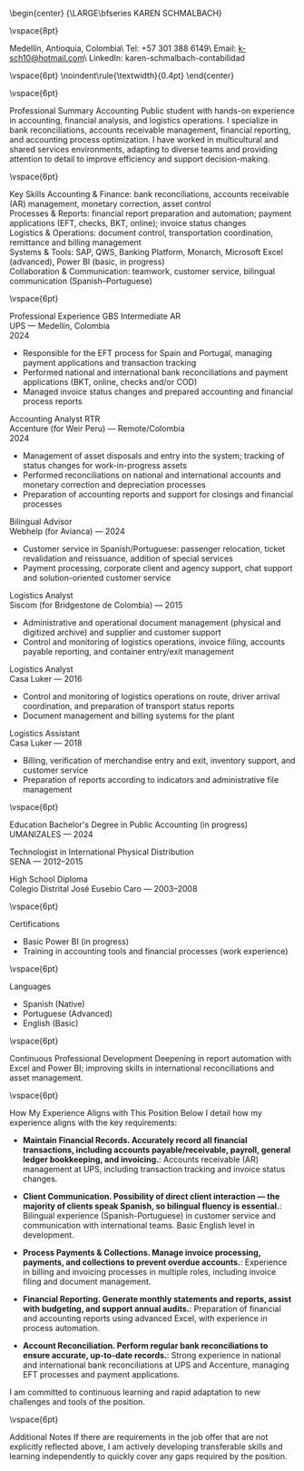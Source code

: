 \begin{center} {\LARGE\bfseries KAREN SCHMALBACH}

\vspace{8pt}

Medellín, Antioquia, Colombia\ Tel: +57 301 388 6149\ Email: k-sch10@hotmail.com\ LinkedIn: karen-schmalbach-contabilidad

\vspace{6pt} \noindent\rule{\textwidth}{0.4pt} \end{center}

\vspace{6pt}

Professional Summary
Accounting Public student with hands-on experience in accounting, financial analysis, and logistics operations. I specialize in bank reconciliations, accounts receivable management, financial reporting, and accounting process optimization. I have worked in multicultural and shared services environments, adapting to diverse teams and providing attention to detail to improve efficiency and support decision-making.

\vspace{6pt}

Key Skills
Accounting & Finance: bank reconciliations, accounts receivable (AR) management, monetary correction, asset control  
Processes & Reports: financial report preparation and automation; payment applications (EFT, checks, BKT, online); invoice status changes  
Logistics & Operations: document control, transportation coordination, remittance and billing management  
Systems & Tools: SAP, QWS, Banking Platform, Monarch, Microsoft Excel (advanced), Power BI (basic, in progress)  
Collaboration & Communication: teamwork, customer service, bilingual communication (Spanish–Portuguese)

\vspace{6pt}

Professional Experience
GBS Intermediate AR  
UPS — Medellín, Colombia  
2024

- Responsible for the EFT process for Spain and Portugal, managing payment applications and transaction tracking  
- Performed national and international bank reconciliations and payment applications (BKT, online, checks and/or COD)  
- Managed invoice status changes and prepared accounting and financial process reports

Accounting Analyst RTR  
Accenture (for Weir Peru) — Remote/Colombia  
2024

- Management of asset disposals and entry into the system; tracking of status changes for work-in-progress assets  
- Performed reconciliations on national and international accounts and monetary correction and depreciation processes  
- Preparation of accounting reports and support for closings and financial processes

Bilingual Advisor  
Webhelp (for Avianca) — 2024

- Customer service in Spanish/Portuguese: passenger relocation, ticket revalidation and reissuance, addition of special services  
- Payment processing, corporate client and agency support, chat support and solution-oriented customer service

Logistics Analyst  
Siscom (for Bridgestone de Colombia) — 2015

- Administrative and operational document management (physical and digitized archive) and supplier and customer support  
- Control and monitoring of logistics operations, invoice filing, accounts payable reporting, and container entry/exit management

Logistics Analyst  
Casa Luker — 2016

- Control and monitoring of logistics operations on route, driver arrival coordination, and preparation of transport status reports  
- Document management and billing systems for the plant

Logistics Assistant  
Casa Luker — 2018

- Billing, verification of merchandise entry and exit, inventory support, and customer service  
- Preparation of reports according to indicators and administrative file management

\vspace{6pt}

Education
Bachelor's Degree in Public Accounting (in progress)  
UMANIZALES — 2024

Technologist in International Physical Distribution  
SENA — 2012–2015

High School Diploma  
Colegio Distrital José Eusebio Caro — 2003–2008

\vspace{6pt}

Certifications
- Basic Power BI (in progress)  
- Training in accounting tools and financial processes (work experience)

\vspace{6pt}

Languages
- Spanish (Native)  
- Portuguese (Advanced)  
- English (Basic)

\vspace{6pt}

Continuous Professional Development
Deepening in report automation with Excel and Power BI; improving skills in international reconciliations and asset management.

\vspace{6pt}

How My Experience Aligns with This Position
Below I detail how my experience aligns with the key requirements:

- **Maintain Financial Records. Accurately record all financial transactions, including accounts payable/receivable, payroll, general ledger bookkeeping, and invoicing.**: Accounts receivable (AR) management at UPS, including transaction tracking and invoice status changes.

- **Client Communication. Possibility of direct client interaction — the majority of clients speak Spanish, so bilingual fluency is essential.**: Bilingual experience (Spanish-Portuguese) in customer service and communication with international teams. Basic English level in development.

- **Process Payments & Collections. Manage invoice processing, payments, and collections to prevent overdue accounts.**: Experience in billing and invoicing processes in multiple roles, including invoice filing and document management.

- **Financial Reporting. Generate monthly statements and reports, assist with budgeting, and support annual audits.**: Preparation of financial and accounting reports using advanced Excel, with experience in process automation.

- **Account Reconciliation. Perform regular bank reconciliations to ensure accurate, up-to-date records.**: Strong experience in national and international bank reconciliations at UPS and Accenture, managing EFT processes and payment applications.


I am committed to continuous learning and rapid adaptation to new challenges and tools of the position.

\vspace{6pt}

Additional Notes
If there are requirements in the job offer that are not explicitly reflected above, I am actively developing transferable skills and learning independently to quickly cover any gaps required by the position.
